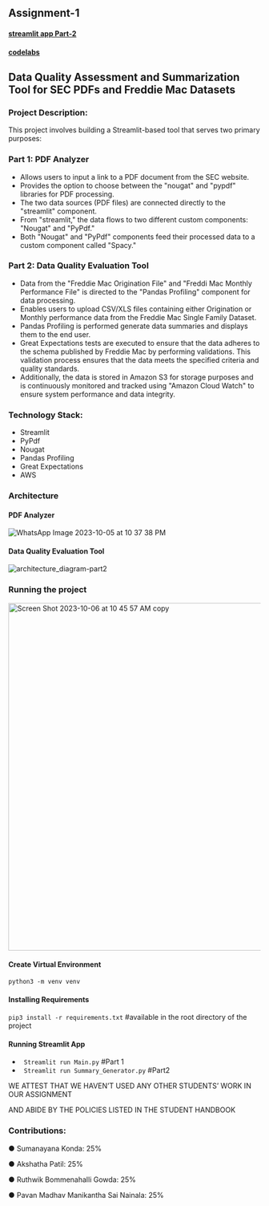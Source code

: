 ## Assignment-1

#### [streamlit app Part-2](https://assignment-1-part-2.streamlit.app/)
#### [codelabs](https://codelabs-preview.appspot.com/?file_id=1i1HbF6HBoYjjqOs1vbqH3SOrUFYEOoYAvam3goFDWHM#0)

## Data Quality Assessment and Summarization Tool for SEC PDFs and Freddie Mac Datasets

### Project Description:
This project involves building a Streamlit-based tool that serves two primary purposes:

### Part 1: PDF Analyzer

- Allows users to input a link to a PDF document from the SEC website.
- Provides the option to choose between the "nougat" and "pypdf" libraries for PDF processing.
- The two data sources (PDF files) are connected directly to the "streamlit" component.
- From "streamlit," the data flows to two different custom components: "Nougat" and "PyPdf."
- Both "Nougat" and "PyPdf" components feed their processed data to a custom component called "Spacy." 

### Part 2: Data Quality Evaluation Tool 

- Data from the "Freddie Mac Origination File" and "Freddi Mac Monthly Performance File" is directed to the "Pandas Profiling" component for data processing.
- Enables users to upload CSV/XLS files containing either Origination or Monthly performance data from the Freddie Mac Single Family Dataset.
- Pandas Profiling is performed generate data summaries and displays them to the end user.
- Great Expectations tests are executed to ensure that the data adheres to the schema published by Freddie Mac by performing validations. This validation process ensures that the 
  data meets the specified criteria and quality standards.
- Additionally, the data is stored in Amazon S3 for storage purposes and is continuously monitored and tracked using "Amazon Cloud Watch" to ensure system performance and data 
  integrity.

### Technology Stack:
- Streamlit
- PyPdf
- Nougat
- Pandas Profiling
- Great Expectations
- AWS

### Architecture

#### PDF Analyzer
![WhatsApp Image 2023-10-05 at 10 37 38 PM](https://github.com/BigDataIA-Fall2023-Team3/Assignment-1/assets/114708712/0a00a911-9c1a-4a9e-883f-189c04612579)
#### Data Quality Evaluation Tool 
![architecture_diagram-part2](https://github.com/BigDataIA-Fall2023-Team3/Assignment-1/assets/114708712/85de66f0-3cdc-4951-86ef-af93565a2f22)

### Running the project



<img width="693" alt="Screen Shot 2023-10-06 at 10 45 57 AM copy" src="https://github.com/BigDataIA-Fall2023-Team3/Assignment-1/assets/71171604/6f34abc6-9b02-4367-948a-7b36759c840b">


#### Create Virtual Environment

`python3 -m venv venv`

#### Installing Requirements 

`pip3 install -r requirements.txt`     #available in the root directory of the project

#### Running Streamlit App

- ` Streamlit run Main.py`               #Part 1
- ` Streamlit run Summary_Generator.py`   #Part2

WE ATTEST THAT WE HAVEN’T USED ANY OTHER STUDENTS’ WORK IN OUR ASSIGNMENT

AND ABIDE BY THE POLICIES LISTED IN THE STUDENT HANDBOOK

 ### Contributions: 

● Sumanayana Konda: 25% 

● Akshatha Patil: 25% 

● Ruthwik Bommenahalli Gowda: 25% 

● Pavan Madhav Manikantha Sai Nainala: 25% 

















